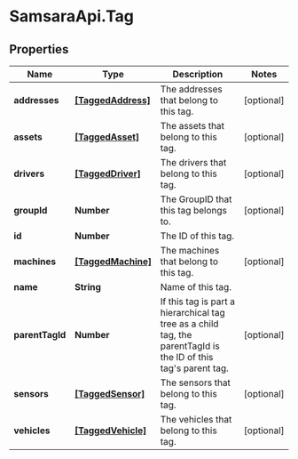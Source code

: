 # SamsaraApi.Tag

## Properties
Name | Type | Description | Notes
------------ | ------------- | ------------- | -------------
**addresses** | [**[TaggedAddress]**](TaggedAddress.md) | The addresses that belong to this tag. | [optional] 
**assets** | [**[TaggedAsset]**](TaggedAsset.md) | The assets that belong to this tag. | [optional] 
**drivers** | [**[TaggedDriver]**](TaggedDriver.md) | The drivers that belong to this tag. | [optional] 
**groupId** | **Number** | The GroupID that this tag belongs to. | [optional] 
**id** | **Number** | The ID of this tag. | 
**machines** | [**[TaggedMachine]**](TaggedMachine.md) | The machines that belong to this tag. | [optional] 
**name** | **String** | Name of this tag. | 
**parentTagId** | **Number** | If this tag is part a hierarchical tag tree as a child tag, the parentTagId is the ID of this tag&#39;s parent tag. | [optional] 
**sensors** | [**[TaggedSensor]**](TaggedSensor.md) | The sensors that belong to this tag. | [optional] 
**vehicles** | [**[TaggedVehicle]**](TaggedVehicle.md) | The vehicles that belong to this tag. | [optional] 


